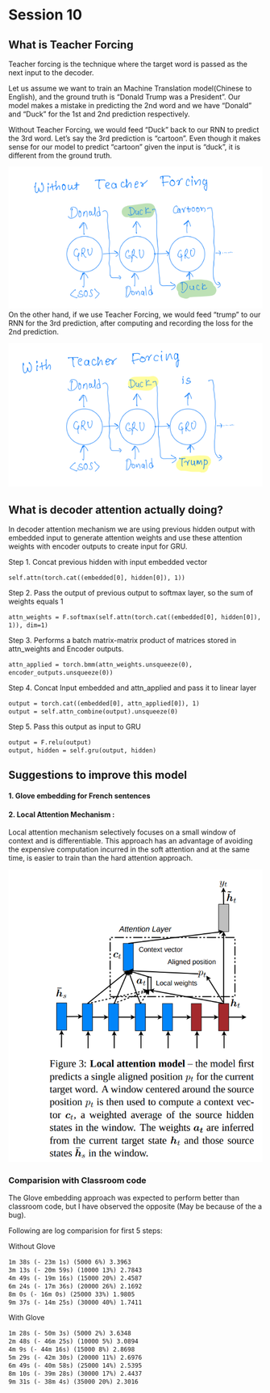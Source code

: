 # Session 10

## What is Teacher Forcing
Teacher forcing is the technique where the target word is passed as the next input to the decoder.

Let us assume we want to train an Machine Translation model(Chinese to English), and the ground truth is “Donald Trump was a President”. Our model makes a mistake in predicting the 2nd word and we have “Donald” and “Duck” for the 1st and 2nd prediction respectively.

Without Teacher Forcing, we would feed “Duck” back to our RNN to predict the 3rd word. Let’s say the 3rd prediction is “cartoon”. Even though it makes sense for our model to predict “cartoon” given the input is “duck”, it is different from the ground truth.


![alt Without Teacher Forcing](https://github.com/puevigreven/END2.0/blob/main/Session_10/images/without_teacher_forcing.png)
On the other hand, if we use Teacher Forcing, we would feed “trump” to our RNN for the 3rd prediction, after computing and recording the loss for the 2nd prediction.


![alt With Teacher forcing](https://github.com/puevigreven/END2.0/blob/main/Session_10/images/with_teacher_forcing.png)

## What is decoder attention actually doing?

In decoder attention mechanism we are using previous hidden output with embedded input to generate attention weights and use these attention weights with encoder outputs to create input for GRU. 

Step 1. Concat previous hidden with input embedded vector
``` 
self.attn(torch.cat((embedded[0], hidden[0]), 1))
```
Step 2. Pass the output of previous output to softmax layer, so the sum of weights equals 1 
``` 
attn_weights = F.softmax(self.attn(torch.cat((embedded[0], hidden[0]), 1)), dim=1)
```
Step 3. Performs a batch matrix-matrix product of matrices stored in attn_weights and Encoder outputs.
```
attn_applied = torch.bmm(attn_weights.unsqueeze(0), encoder_outputs.unsqueeze(0))
```
Step 4. Concat Input embedded and attn_applied and pass it to linear layer
```
output = torch.cat((embedded[0], attn_applied[0]), 1)
output = self.attn_combine(output).unsqueeze(0)
```
Step 5. Pass this output as input to GRU
```
output = F.relu(output)
output, hidden = self.gru(output, hidden)
```

## Suggestions to improve this model 
#### 1. Glove embedding for French sentences
#### 2. Local Attention Mechanism : 
Local attention mechanism selectively focuses on a small window of context and is differentiable. This approach has an advantage of avoiding the expensive computation incurred in the soft attention and at the same time, is easier to train than the hard attention approach.

![alt Local Attention](https://github.com/puevigreven/END2.0/blob/main/Session_10/images/local_attention.png)
### Comparision with Classroom code
The Glove embedding approach was expected to perform better than classroom code, but I have observed the opposite (May be because of the a bug). 

Following are log comparision for first 5 steps:

Without Glove
```
1m 38s (- 23m 1s) (5000 6%) 3.3963
3m 13s (- 20m 59s) (10000 13%) 2.7843
4m 49s (- 19m 16s) (15000 20%) 2.4587
6m 24s (- 17m 36s) (20000 26%) 2.1692
8m 0s (- 16m 0s) (25000 33%) 1.9805
9m 37s (- 14m 25s) (30000 40%) 1.7411
```

With Glove
```
1m 28s (- 50m 3s) (5000 2%) 3.6348
2m 48s (- 46m 25s) (10000 5%) 3.0894
4m 9s (- 44m 16s) (15000 8%) 2.8698
5m 29s (- 42m 30s) (20000 11%) 2.6976
6m 49s (- 40m 58s) (25000 14%) 2.5395
8m 10s (- 39m 28s) (30000 17%) 2.4437
9m 31s (- 38m 4s) (35000 20%) 2.3016
```
